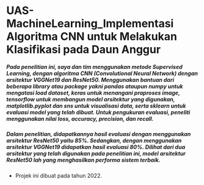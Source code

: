 # UAS-MachineLearning_Implementasi Algoritma CNN untuk Melakukan Klasifikasi pada Daun Anggur

<h5>Pada penelitian ini, saya dan tim menggunakan metode Supervised Learning, dengan algoritma CNN (Convolutional Neural Network) dengan arsitektur VGGNet19 dan ResNet50. Menggunakan bantuan dari beberapa library atau package yakni pandas ataupun numpy untuk mengatasi load dataset, keras untuk menangani praproses image, tensorflow untuk membangun model arsitektur yang digunakan, matplotlib.pyplot dan sns untuk visualisasi data, serta sklearn untuk evaluasi model yang telah dibuat. Untuk pengukuran evaluasi, peneliti menggunakan nilai loss, accuracy, precision, dan recall. </h5>
<h5>Dalam penelitian, didapatkannya hasil evaluasi dengan menggunakan arsitektur ResNet50 yaitu 85%. Sedangkan, dengan menggunakan arsitektur VGGNet19 didapatkan hasil evaluasi 80%. Dilihat dari dua arsitektur yang telah digunakan pada penelitian ini, model arsitektur ResNet50 lah yang menghasilkan performa sistem terbaik.</h5> 

- Projek ini dibuat pada tahun 2022.
